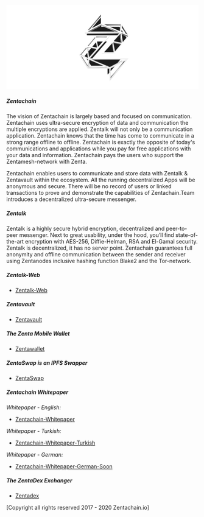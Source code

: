 ![Zentachain](Projectzentachain.png)

##### Zentachain

The vision of  Zentachain is largely based and focused on communication. Zentachain uses ultra-secure encryption of data and communication the multiple encryptions are applied. Zentalk will not only be a communication application. Zentachain knows that the time has come to communicate in a strong range offline to offline. Zentachain is exactly the opposite of today's communications and applications while you pay for free applications with your data and information. Zentachain pays the users who support the Zentamesh-network with Zenta. 

Zentachain enables users to communicate and store data with Zentalk & Zentavault within the ecosystem. All the running decentralized Apps will be anonymous and secure. There will be no record of users or linked transactions to prove and demonstrate the capabilities of Zentachain.Team introduces a decentralized ultra-secure messenger.

##### Zentalk

Zentalk is a highly secure hybrid encryption, decentralized and peer-to-peer messenger. Next to great usability, under the hood, you’ll find state-of-the-art encryption with AES-256, Diffie-Helman, RSA and El-Gamal security. Zentalk is decentralized, it has no server point. Zentachain guarantees full anonymity and offline communication between the sender and receiver using Zentanodes inclusive hashing function Blake2 and the Tor-network. 

##### Zentalk-Web

* [Zentalk-Web](https://www.zentalk.chat)

##### Zentavault


* [Zentavault](https://github.com/ZentaChain/Zentavault)

##### The Zenta Mobile Wallet

* [Zentawallet](https://github.com/ZentaChain/Zentawallet)

##### ZentaSwap is an IPFS Swapper

 * [ZentaSwap](https://github.com/ZentaChain/ZentaSwap)

##### Zentachain Whitepaper

*Whitepaper - English:*

* [Zentachain-Whitepaper](https://zentachain.io/documents/Zentachain_Whitepaper.pdf)

*Whitepaper - Turkish:*

*  [Zentachain-Whitepaper-Turkish](https://zentachain.io/documents/ZentachainTurkishWhitepaper.pdf)

*Whitepaper - German:*

*  [Zentachain-Whitepaper-German-Soon]()

##### The ZentaDex Exchanger

* [Zentadex](https://github.com/ZentaChain/Zentadex)

[Copyright all rights reserved 2017 - 2020 Zentachain.io]
